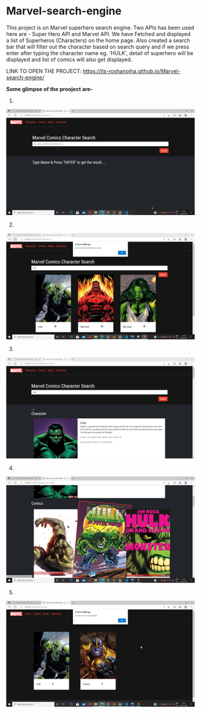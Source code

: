 # Marvel-search-engine
This project is on Marvel superhero search engine. Two APIs has been used here are - Super Hero API and Marvel API. 
We have Fetched and displayed a list of Superheros (Characters) on the home page.
Also created a search bar that will filter out the character based on search query and if we press enter after typing the character name eg. 'HULK',
detail of superhero will be displayed and list of comics will also get displayed.

LINK TO OPEN THE PROJECT: https://its-roshanojha.github.io/Marvel-search-engine/

**Some glimpse of the prooject are-**


1.  
![alt text](https://github.com/its-roshanojha/Marvel-search-engine/blob/master/Images/1.png)

2. 
![alt text](https://github.com/its-roshanojha/Marvel-search-engine/blob/master/Images/2.png)

3.
![alt text](https://github.com/its-roshanojha/Marvel-search-engine/blob/master/Images/3.png)

4.
![alt text](https://github.com/its-roshanojha/Marvel-search-engine/blob/master/Images/4.jpg)

5.
![alt text](https://github.com/its-roshanojha/Marvel-search-engine/blob/master/Images/5.png)
